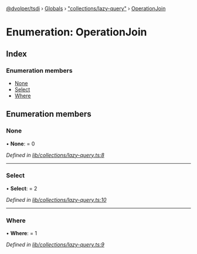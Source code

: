 [@dvolper/tsdi](../README.md) › [Globals](../globals.md) › ["collections/lazy-query"](../modules/_collections_lazy_query_.md) › [OperationJoin](_collections_lazy_query_.operationjoin.md)

# Enumeration: OperationJoin

## Index

### Enumeration members

* [None](_collections_lazy_query_.operationjoin.md#none)
* [Select](_collections_lazy_query_.operationjoin.md#select)
* [Where](_collections_lazy_query_.operationjoin.md#where)

## Enumeration members

###  None

• **None**: = 0

*Defined in [lib/collections/lazy-query.ts:8](https://github.com/DavidVollmers/typescript-dependency-injection/blob/33f18a4/packages/tsdi/lib/collections/lazy-query.ts#L8)*

___

###  Select

• **Select**: = 2

*Defined in [lib/collections/lazy-query.ts:10](https://github.com/DavidVollmers/typescript-dependency-injection/blob/33f18a4/packages/tsdi/lib/collections/lazy-query.ts#L10)*

___

###  Where

• **Where**: = 1

*Defined in [lib/collections/lazy-query.ts:9](https://github.com/DavidVollmers/typescript-dependency-injection/blob/33f18a4/packages/tsdi/lib/collections/lazy-query.ts#L9)*
